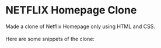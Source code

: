 # NETFLIX Homepage Clone
Made a clone of Netflix Homepage only using HTML and CSS. <br><br>
Here are some snippets of the clone:
